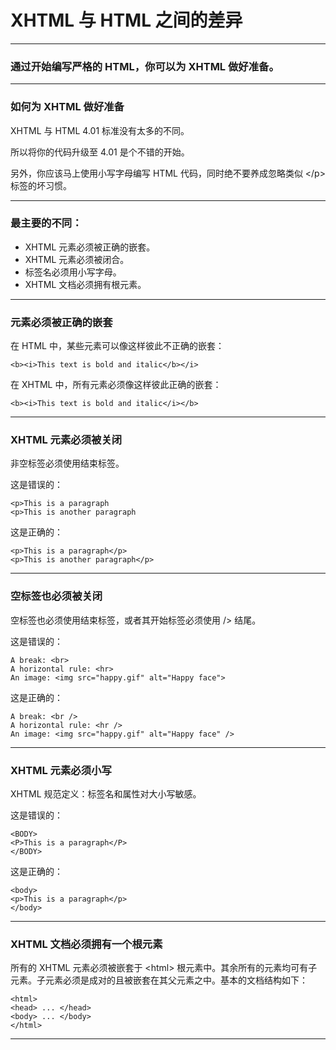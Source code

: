 # XHTML 与 HTML 之间的差异

---

### 通过开始编写严格的 HTML，你可以为 XHTML 做好准备。

---

### 如何为 XHTML 做好准备

XHTML 与 HTML 4.01 标准没有太多的不同。

所以将你的代码升级至 4.01 是个不错的开始。

另外，你应该马上使用小写字母编写 HTML 代码，同时绝不要养成忽略类似 &lt;/p&gt; 标签的坏习惯。

---

### 最主要的不同：

* XHTML 元素必须被正确的嵌套。
* XHTML 元素必须被闭合。
* 标签名必须用小写字母。
* XHTML 文档必须拥有根元素。

---

### 元素必须被正确的嵌套

在 HTML 中，某些元素可以像这样彼此不正确的嵌套：

```
<b><i>This text is bold and italic</b></i>
```

在 XHTML 中，所有元素必须像这样彼此正确的嵌套：

```
<b><i>This text is bold and italic</i></b>
```

---

### XHTML 元素必须被关闭

非空标签必须使用结束标签。

这是错误的：

```
<p>This is a paragraph
<p>This is another paragraph
```

这是正确的：

```
<p>This is a paragraph</p>
<p>This is another paragraph</p>
```

---

### 空标签也必须被关闭

空标签也必须使用结束标签，或者其开始标签必须使用 /> 结尾。

这是错误的：

```
A break: <br>
A horizontal rule: <hr>
An image: <img src="happy.gif" alt="Happy face">
```

这是正确的：

```
A break: <br />
A horizontal rule: <hr />
An image: <img src="happy.gif" alt="Happy face" />
```

---

### XHTML 元素必须小写

XHTML 规范定义：标签名和属性对大小写敏感。

这是错误的：

```
<BODY>
<P>This is a paragraph</P>
</BODY>
```

这是正确的：

```
<body>
<p>This is a paragraph</p>
</body>
```

---

### XHTML 文档必须拥有一个根元素

所有的 XHTML 元素必须被嵌套于 &lt;html&gt; 根元素中。其余所有的元素均可有子元素。子元素必须是成对的且被嵌套在其父元素之中。基本的文档结构如下：

```
<html>
<head> ... </head>
<body> ... </body>
</html>
```

---
